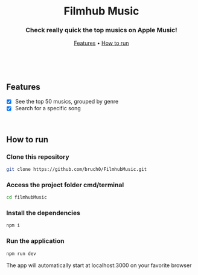 <h1 align="center">
  Filmhub Music
</h1>

<h3 align="center">
    Check really quick the top musics on Apple Music!
</h3>

<p align="center">
 <a href="#features">Features</a> • 
 <a href="#how-to-run">How to run</a>
</p>


</br>
</br>

</br>

## Features

- [x] See the top 50 musics, grouped by genre 
- [x] Search for a specific song

</br>

## How to run


### Clone this repository

```bash
git clone https://github.com/bruch0/FilmhubMusic.git
```

### Access the project folder cmd/terminal

```bash
cd filmhubMusic
```

### Install the dependencies

```bash
npm i
```

### Run the application

```bash
npm run dev
```

The app will automatically start at localhost:3000 on your favorite browser

</br>
